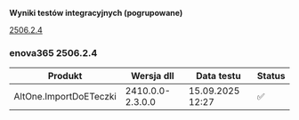 **Wyniki testów integracyjnych (pogrupowane)**

[2506.2.4](#enova365-250624)

### enova365 2506.2.4

| Produkt                | Wersja dll       | Data testu       | Status |
|------------------------|------------------|------------------|--------|
| AltOne.ImportDoETeczki | 2410.0.0-2.3.0.0 | 15.09.2025 12:27 | ✅      |

